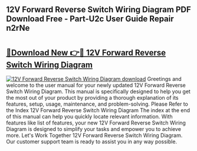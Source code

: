 ## 12V Forward Reverse Switch Wiring Diagram PDF Download Free - Part-U2c User Guide Repair n2rNe

# <h2><a href="http://dfq88m.blite.top/?on=12V+Forward+Reverse+Switch+Wiring+Diagram">🔗Download New 👉🔴 12V Forward Reverse Switch Wiring Diagram</a></h2>

[![12V Forward Reverse Switch Wiring Diagram download](https://i.imgur.com/lujVjoI.png)](http://dfq88m.blite.top/?on=12V+Forward+Reverse+Switch+Wiring+Diagram)
Greetings and welcome to the user manual for your newly updated 12V Forward Reverse Switch Wiring Diagram. This manual is specifically designed to help you get the most out of your product by providing a thorough explanation of its features, setup, usage, maintenance, and problem-solving. Please Refer to the Index 12V Forward Reverse Switch Wiring Diagram The index at the end of this manual can help you quickly locate relevant information. With features like list of features, your new 12V Forward Reverse Switch Wiring Diagram is designed to simplify your tasks and empower you to achieve more. Let's Work Together 12V Forward Reverse Switch Wiring Diagram. Our customer support team is ready to assist you in any way possible.
